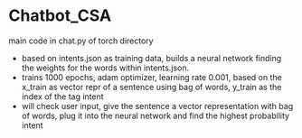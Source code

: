# Chatbot_CSA

main code in chat.py of torch directory

- based on intents.json as training data, builds a neural network finding the weights for the words within intents.json.
- trains 1000 epochs, adam optimizer, learning rate 0.001, based on the x_train as vector repr of a sentence using bag of words, y_train as the index of the tag intent
- will check user input, give the sentence a vector representation with bag of words, plug it into the neural network and find the highest probability intent
